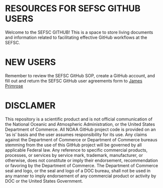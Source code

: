 # RESOURCES FOR SEFSC GITHUB USERS 

Welcome to the SEFSC GITHUB! This is a space to store living documents and information related to facilitating effective GitHub workflows at the SEFSC. 

# NEW USERS 

Remember to review the SEFSC GitHub SOP, create a GitHub account, and fill out and return the SEFSC GitHub user agreements form to [James Primrose](james.primrose@noaa.gov)

# DISCLAMER

This repository is a scientific product and is not official communication of the National Oceanic and Atmospheric Administration, or the United States Department of Commerce. All NOAA GitHub project code is provided on an ‘as is’ basis and the user assumes responsibility for its use. Any claims against the Department of Commerce or Department of Commerce bureaus stemming from the use of this GitHub project will be governed by all applicable Federal law. Any reference to specific commercial products, processes, or services by service mark, trademark, manufacturer, or otherwise, does not constitute or imply their endorsement, recommendation or favoring by the Department of Commerce. The Department of Commerce seal and logo, or the seal and logo of a DOC bureau, shall not be used in any manner to imply endorsement of any commercial product or activity by DOC or the United States Government.
